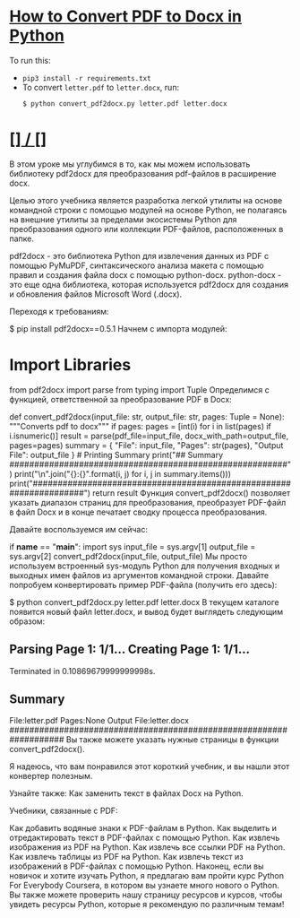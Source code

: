 # [How to Convert PDF to Docx in Python](https://www.thepythoncode.com/article/convert-pdf-files-to-docx-in-python)
To run this:
- `pip3 install -r requirements.txt`
- To convert `letter.pdf` to `letter.docx`, run:
    ```
    $ python convert_pdf2docx.py letter.pdf letter.docx
    ```
##
# [[] / []]()
В этом уроке мы углубимся в то, как мы можем использовать библиотеку pdf2docx для преобразования pdf-файлов в расширение docx.

Целью этого учебника является разработка легкой утилиты на основе командной строки с помощью модулей на основе Python, не полагаясь на внешние утилиты за пределами экосистемы Python для преобразования одного или коллекции PDF-файлов, расположенных в папке.

pdf2docx - это библиотека Python для извлечения данных из PDF с помощью PyMuPDF, синтаксического анализа макета с помощью правил и создания файла docx с помощью python-docx. python-docx - это еще одна библиотека, которая используется pdf2docx для создания и обновления файлов Microsoft Word (.docx).

Переходя к требованиям:

$ pip install pdf2docx==0.5.1
Начнем с импорта модулей:

# Import Libraries
from pdf2docx import parse
from typing import Tuple
Определимся с функцией, ответственной за преобразование PDF в Docx:

def convert_pdf2docx(input_file: str, output_file: str, pages: Tuple = None):
    """Converts pdf to docx"""
    if pages:
        pages = [int(i) for i in list(pages) if i.isnumeric()]
    result = parse(pdf_file=input_file,
                   docx_with_path=output_file, pages=pages)
    summary = {
        "File": input_file, "Pages": str(pages), "Output File": output_file
    }
    # Printing Summary
    print("## Summary ########################################################")
    print("\n".join("{}:{}".format(i, j) for i, j in summary.items()))
    print("###################################################################")
    return result
Функция convert_pdf2docx() позволяет указать диапазон страниц для преобразования, преобразует PDF-файл в файл Docx и в конце печатает сводку процесса преобразования.

Давайте воспользуемся им сейчас:

if __name__ == "__main__":
    import sys
    input_file = sys.argv[1]
    output_file = sys.argv[2]
    convert_pdf2docx(input_file, output_file)
Мы просто используем встроенный sys-модуль Python для получения входных и выходных имен файлов из аргументов командной строки. Давайте попробуем конвертировать пример PDF-файла (получить его здесь):

$ python convert_pdf2docx.py letter.pdf letter.docx
В текущем каталоге появится новый файл letter.docx, и вывод будет выглядеть следующим образом:

Parsing Page 1: 1/1...
Creating Page 1: 1/1...
--------------------------------------------------
Terminated in 0.10869679999999998s.
## Summary ########################################################
File:letter.pdf
Pages:None
Output File:letter.docx
###################################################################
Вы также можете указать нужные страницы в функции convert_pdf2docx().

Я надеюсь, что вам понравился этот короткий учебник, и вы нашли этот конвертер полезным.

Узнайте также: Как заменить текст в файлах Docx на Python.

Учебники, связанные с PDF:

Как добавить водяные знаки к PDF-файлам в Python.
Как выделить и отредактировать текст в PDF-файлах с помощью Python.
Как извлечь изображения из PDF на Python.
Как извлечь все ссылки PDF на Python.
Как извлечь таблицы из PDF на Python.
Как извлечь текст из изображений в PDF-файлах с помощью Python.
Наконец, если вы новичок и хотите изучать Python, я предлагаю вам пройти курс Python For Everybody Coursera, в котором вы узнаете много нового о Python. Вы также можете проверить нашу страницу ресурсов и курсов, чтобы увидеть ресурсы Python, которые я рекомендую по различным темам!